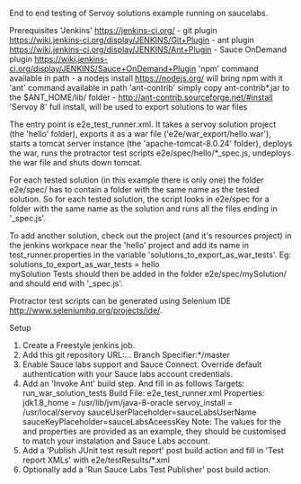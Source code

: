 End to end testing of Servoy solutions example running on saucelabs.

Prerequisites 
'Jenkins' https://jenkins-ci.org/
	- git plugin https://wiki.jenkins-ci.org/display/JENKINS/Git+Plugin
	- ant plugin https://wiki.jenkins-ci.org/display/JENKINS/Ant+Plugin
	- Sauce OnDemand plugin https://wiki.jenkins-ci.org/display/JENKINS/Sauce+OnDemand+Plugin
'npm' command available in path - a nodejs install https://nodejs.org/ will bring npm with it
'ant' command available in path
'ant-contrib' simply copy ant-contrib*.jar to the $ANT_HOME/lib/ folder - http://ant-contrib.sourceforge.net/#install
'Servoy 8' full install, will be used to export solutions to war files

The entry point is e2e_test_runner.xml. It takes a servoy solution project (the 'hello' folder), exports it as a war file ('e2e/war_export/hello.war'), starts a tomcat server instance (the 'apache-tomcat-8.0.24' folder),  deploys the war, runs the protractor test scripts e2e/spec/hello/*_spec.js, undeploys the war file and shuts down tomcat.

For each tested solution (in this example there is only one) the folder e2e/spec/ has to contain a folder with the same name as the tested solution. So for each tested solution, the script looks in e2e/spec for a folder with the same name as the solution and runs all the files ending in '_spec.js'.

To add another solution, check out the project (and it's resources project) in the jenkins workpace near the 'hello' project and add its name in test_runner.properties in the variable 'solutions_to_export_as_war_tests'. Eg:
solutions_to_export_as_war_tests			= hello\
mySolution
Tests should then be added in the folder e2e/spec/mySolution/ and should end with '_spec.js'.

Protractor test scripts can be generated using Selenium IDE http://www.seleniumhq.org/projects/ide/. 

Setup
1. Create a Freestyle jenkins job.
2. Add this git repository URL:... Branch Specifier:*/master
3. Enable Sauce labs support and Sauce Connect. Override default authentication with your Sauce labs account credentials. 
4. Add an 'Invoke Ant' build step. And fill in as follows
	Targets: 	run_war_solution_tests
	Build File: e2e_test_runner.xml
	Properties: jdk1.8_home = /usr/lib/jvm/java-8-oracle
				servoy_install = /usr/local/servoy
				sauceUserPlaceholder=sauceLabsUserName
				sauceKeyPlaceholder=sauceLabsAceessKey
Note: The values for the and properties are provided as an example, they should be customised to match your instalation and Sauce Labs account.
5. Add a 'Publish JUnit test result report' post build action and fill in 'Test report XMLs' with e2e/testResults/*.xml
6. Optionally add a 'Run Sauce Labs Test Publisher' post build action.